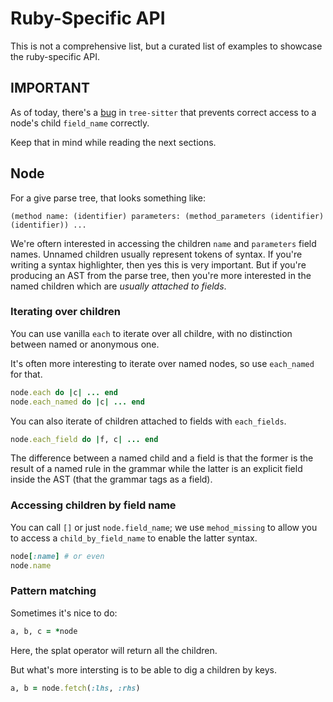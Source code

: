 # Ruby-Specific API

This is not a comprehensive list, but a curated list of examples to showcase the
ruby-specific API.

## IMPORTANT

As of today, there's a
[bug](https://github.com/tree-sitter/tree-sitter/issues/1642) in `tree-sitter`
that prevents correct access to a node's child `field_name` correctly.

Keep that in mind while reading the next sections.

## Node

For a give parse tree, that looks something like:

```
(method name: (identifier) parameters: (method_parameters (identifier) (identifier)) ...
```

We're oftern interested in accessing the children `name` and `parameters` field
names.  Unnamed children usually represent tokens of syntax. If you're writing a
syntax highlighter, then yes this is very important. But if you're producing an
AST from the parse tree, then you're more interested in the named children which
are _usually attached to fields_.

### Iterating over children
You can use vanilla `each` to iterate over all childre, with no distinction
between named or anonymous one.

It's often more interesting to iterate over named nodes, so use `each_named` for that.

``` ruby
node.each do |c| ... end
node.each_named do |c| ... end
```

You can also iterate of children attached to fields with `each_fields`.

``` ruby
node.each_field do |f, c| ... end
```

The difference between a named child and a field is that the former is the
result of a named rule in the grammar while the latter is an explicit field
inside the AST (that the grammar tags as a field).

### Accessing children by field name

You can call `[]` or just `node.field_name`; we use `mehod_missing` to allow you
to access a `child_by_field_name` to enable the latter syntax.

``` ruby
node[:name] # or even
node.name
```

### Pattern matching

Sometimes it's nice to do:

``` ruby
a, b, c = *node
```

Here, the splat operator will return all the children.

But what's more intersting is to be able to dig a children by keys.

``` ruby
a, b = node.fetch(:lhs, :rhs)
```

